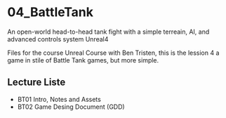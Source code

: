 # 04_BattleTank
An open-world head-to-head tank fight with a simple terreain, AI, and advanced controls system Unreal4

Files for the course Unreal Course with Ben Tristen, this is the lession 4 a game in stile of Battle Tank games, but more simple.

## Lecture Liste
* BT01 Intro, Notes and Assets
* BT02 Game Desing Document (GDD)
